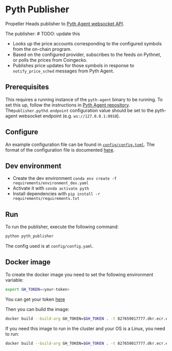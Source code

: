 # Pyth Publisher
Propeller Heads publisher to [Pyth Agent websocket API](https://docs.pyth.network/price-feeds/publish-data/pyth-client-websocket-api).

The publisher: # TODO: update this
- Looks up the price accounts corresponding to the configured symbols from the on-chain program.
- Based on the configured provider, subscribes to the feeds on Pythnet, or polls the prices from Coingecko.
- Publishes price updates for those symbols in response to `notify_price_sched` messages from Pyth Agent.

## Prerequisites
This requires a running instance of the `pyth-agent` binary to be running. To set this up, follow the instructions in [Pyth Agent repository](https://github.com/pyth-network/pyth-agent). 
The`publisher.pythd.endpoint` configuration value should be set to the pyth-agent websocket endpoint (e.g. `ws://127.0.0.1:8910`).

## Configure
An example configuration file can be found in [`config/config.toml`](config/config.toml). The format of the configuration file is documented [here](pyth_publisher/config.py).

## Dev environment

- Create the dev environment `conda env create -f requirements/environment_dev.yaml`
- Activate it with `conda activate pyth`
- Install dependencies with `pip install -r requirements/requirements.txt` 

## Run

To run the publisher, execute the following command:
```bash
python pyth_publisher
```

The config used is at `config/config.yaml`.

## Docker image

To create the docker image you need to set the following environment variable:
```bash
export GH_TOKEN=<your-token>
```
You can get your token [here](https://github.com/settings/tokens)

Then you can build the image:
```bash
docker build --build-arg GH_TOKEN=$GH_TOKEN . -t 827659017777.dkr.ecr.eu-central-1.amazonaws.com/pyth:0.1.0-SNAPSHOT.$(git rev-parse --short HEAD)                      
```

If you need this image to run in the cluster and your OS is a Linux, you need to run:
```bash
docker build --build-arg GH_TOKEN=$GH_TOKEN . -t 827659017777.dkr.ecr.eu-central-1.amazonaws.com/pyth:0.1.0-SNAPSHOT.$(git rev-parse --short HEAD) --platform linux/amd64                   
```
